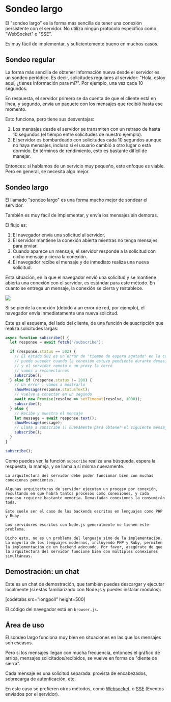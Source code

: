 # Sondeo largo

El "sondeo largo" es la forma más sencilla de tener una conexión persistente con el servidor. No utiliza ningún protocolo específico como "WebSocket" o "SSE".

Es muy fácil de implementar, y suficientemente bueno en muchos casos.

## Sondeo regular

La forma más sencilla de obtener información nueva desde el servidor es un sondeo periódico. Es decir, solicitudes regulares al servidor: "Hola, estoy aquí, ¿tienes información para mí?". Por ejemplo, una vez cada 10 segundos.

En respuesta, el servidor primero se da cuenta de que el cliente está en línea, y segundo, envía un paquete con los mensajes que recibió hasta ese momento.

Esto funciona, pero tiene sus desventajas:
1. Los mensajes desde el servidor se transmiten con un retraso de hasta 10 segundos (el tiempo entre solicitudes de nuestro ejemplo).
2. El servidor es bombardeado con solicitudes cada 10 segundos aunque no haya mensajes, incluso si el usuario cambió a otro lugar o está dormido. En términos de rendimiento, esto es bastante difícil de manejar.

Entonces: si hablamos de un servicio muy pequeño, este enfoque es viable. Pero en general, se necesita algo mejor.

## Sondeo largo

El llamado "sondeo largo" es una forma mucho mejor de sondear el servidor.

También es muy fácil de implementar, y envía los mensajes sin demoras.

El flujo es:

1. El navegador envía una solicitud al servidor.
2. El servidor mantiene la conexión abierta mientras no tenga mensajes para enviar.
3. Cuando aparece un mensaje, el servidor responde a la solicitud con dicho mensaje y cierra la conexión.
4. El navegador recibe el mensaje y de inmediato realiza una nueva solicitud.

Esta situación, en la que el navegador envió una solicitud y se mantiene abierta una conexión con el servidor, es estándar para este método. En cuanto se entrega un mensaje, la conexión se cierra y restablece.

![](long-polling.svg)

Si se pierde la conexión (debido a un error de red, por ejemplo), el navegador envía inmediatamente una nueva solicitud.

Este es el esquema, del lado del cliente, de una función de suscripción que realiza solicitudes largas:

```js
async function subscribe() {
  let response = await fetch("/subscribe");

  if (response.status == 502) {
    // El estado 502 es un error de "tiempo de espera agotado" en la conexión,
    // puede suceder cuando la conexión estuvo pendiente durante demasiado tiempo,
    // y el servidor remoto o un proxy la cerró
    // vamos a reconectarnos
    subscribe();
  } else if (response.status != 200) {
    // Un error : vamos a mostrarlo
    showMessage(response.statusText);
    // Vuelve a conectar en un segundo
    await new Promise(resolve => setTimeout(resolve, 1000));
    subscribe();
  } else {
    // Recibe y muestra el mensaje
    let message = await response.text();
    showMessage(message);
    // Llama a subscribe () nuevamente para obtener el siguiente mensaje
    subscribe();
  }
}

subscribe();
```

Como puedes ver, la función `subscribe` realiza una búsqueda, espera la respuesta, la maneja, y se llama a sí misma nuevamente.

```warn header="El servidor debe ser capaz de mantener muchas conexiones pendientes"
La arquitectura del servidor debe poder funcionar bien con muchas conexiones pendientes.

Algunas arquitecturas de servidor ejecutan un proceso por conexión, resultando en que habrá tantos procesos como conexiones, y cada proceso requiere bastante memoria. Demasiadas conexiones la consumirán toda.

Este suele ser el caso de los backends escritos en lenguajes como PHP y Ruby.

Los servidores escritos con Node.js generalmente no tienen este problema.

Dicho esto, no es un problema del lenguaje sino de la implementación. La mayoría de los lenguajes modernos, incluyendo PHP y Ruby, permiten la implementación de un backend adecuado. Por favor, asegúrate de que la arquitectura del servidor funcione bien con múltiples conexiones simultáneas.
```

## Demostración: un chat

Este es un chat de demostración, que también puedes descargar y ejecutar localmente (si estás familiarizado con Node.js y puedes instalar módulos):

[codetabs src="longpoll" height=500]

El código del navegador está en `browser.js`.

## Área de uso

El sondeo largo funciona muy bien en situaciones en las que los mensajes son escasos.

Pero si los mensajes llegan con mucha frecuencia, entonces el gráfico de arriba, mensajes solicitados/recibidos, se vuelve en forma de "diente de sierra".

Cada mensaje es una solicitud separada: provista de encabezados, sobrecarga de autenticación, etc.

En este caso se prefieren otros métodos, como [Websocket](info:websocket), o [SSE](info:server-sent-events) (Eventos enviados por el servidor).
